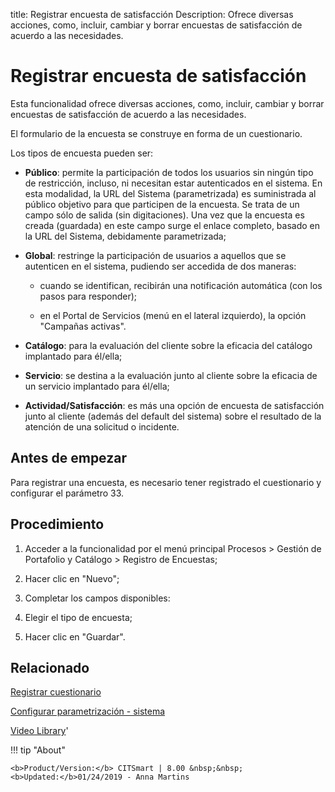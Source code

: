 title: Registrar encuesta de satisfacción
Description: Ofrece diversas acciones, como, incluir, cambiar y borrar encuestas de satisfacción de acuerdo a las necesidades.
# Registrar encuesta de satisfacción

Esta funcionalidad ofrece diversas acciones, como, incluir, cambiar y borrar
encuestas de satisfacción de acuerdo a las necesidades.

El formulario de la encuesta se construye en forma de un cuestionario.

Los tipos de encuesta pueden ser:

-   **Público**: permite la participación de todos los usuarios sin ningún tipo
    de restricción, incluso, ni necesitan estar autenticados en el sistema. En
    esta modalidad, la URL del Sistema (parametrizada) es suministrada al
    público objetivo para que participen de la encuesta. Se trata de un campo
    sólo de salida (sin digitaciones). Una vez que la encuesta es creada
    (guardada) en este campo surge el enlace completo, basado en la URL del
    Sistema, debidamente parametrizada;

-   **Global**: restringe la participación de usuarios a aquellos que se
    autenticen en el sistema, pudiendo ser accedida de dos maneras:

    -   cuando se identifican, recibirán una notificación automática (con los
        pasos para responder);

    -   en el Portal de Servicios (menú en el lateral izquierdo), la opción
        "Campañas activas".

-   **Catálogo**: para la evaluación del cliente sobre la eficacia del catálogo
    implantado para él/ella;

-   **Servicio**: se destina a la evaluación junto al cliente sobre la eficacia
    de un servicio implantado para él/ella;

-   **Actividad/Satisfacción**: es más una opción de encuesta de satisfacción
    junto al cliente (además del default del sistema) sobre el resultado de la
    atención de una solicitud o incidente.

Antes de empezar
--------------------

Para registrar una encuesta, es necesario tener registrado el cuestionario y
configurar el parámetro 33.

Procedimiento
-----------------

1.  Acceder a la funcionalidad por el menú principal Procesos \> Gestión de
    Portafolio y Catálogo \> Registro de Encuestas;

2.  Hacer clic en "Nuevo";

3.  Completar los campos disponibles:

4.  Elegir el tipo de encuesta;

5.  Hacer clic en "Guardar".


Relacionado
-------

[Registrar cuestionario](/es-es/citsmart-platform-8/platform-administration/questionnaires/questionaires-management/register-questionnaire.html)

[Configurar parametrización - sistema](/es-es/citsmart-platform-8/platform-administration/parameters-list/configure-parametrization-system.html)


<i class='fa fa-youtube-play  fa-2x' style='color:#97ce17;vertical-align: middle;'> </i> [Video Library](https://www.youtube.com/playlist?list=PLB5qK2uzf2ROUXdrTeH-_n6tXmG4oPtoz)'

!!! tip "About"

    <b>Product/Version:</b> CITSmart | 8.00 &nbsp;&nbsp;
    <b>Updated:</b>01/24/2019 - Anna Martins

